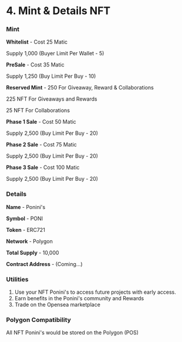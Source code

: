 # 4. Mint & Details NFT

### **Mint**

**Whitelist** - Cost 25 Matic

Supply 1,000 (Buyer Limit Per Wallet - 5)



**PreSale** - Cost 35 Matic&#x20;

Supply 1,250 (Buy Limit Per Buy - 10)



**Reserved Mint** - 250 For Giveaway, Reward & Collaborations

225 NFT For Giveaways and Rewards

25 NFT For Collaborations



**Phase 1 Sale** - Cost 50 Matic

Supply 2,500 (Buy Limit Per Buy - 20)



**Phase 2 Sale** - Cost 75 Matic

Supply 2,500 (Buy Limit Per Buy - 20)



**Phase 3 Sale** - Cost 100 Matic

Supply 2,500 (Buy Limit Per Buy - 20)



### **Details**

**Name** - Ponini's

**Symbol** - PONI

**Token** - ERC721

**Network** - Polygon

**Total Supply** - 10,000

**Contract Address** - (Coming...)



### Utilities

1. Use your NFT Ponini's to access future projects with early access.
2. Earn benefits in the Ponini's community and Rewards
3. Trade on the Opensea marketplace

### Polygon Compatibility

All NFT Ponini's would be stored on the Polygon (POS)
